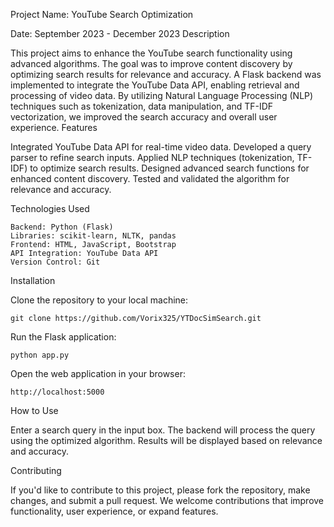 Project Name: YouTube Search Optimization

Date: September 2023 - December 2023
Description

This project aims to enhance the YouTube search functionality using advanced algorithms. The goal was to improve content discovery by optimizing search results for relevance and accuracy. A Flask backend was implemented to integrate the YouTube Data API, enabling retrieval and processing of video data. By utilizing Natural Language Processing (NLP) techniques such as tokenization, data manipulation, and TF-IDF vectorization, we improved the search accuracy and overall user experience.
Features

Integrated YouTube Data API for real-time video data.
Developed a query parser to refine search inputs.
Applied NLP techniques (tokenization, TF-IDF) to optimize search results.
Designed advanced search functions for enhanced content discovery.
Tested and validated the algorithm for relevance and accuracy.

Technologies Used

    Backend: Python (Flask)
    Libraries: scikit-learn, NLTK, pandas
    Frontend: HTML, JavaScript, Bootstrap
    API Integration: YouTube Data API
    Version Control: Git

Installation

Clone the repository to your local machine: 
```
git clone https://github.com/Vorix325/YTDocSimSearch.git
```

Run the Flask application:

```
python app.py
```

Open the web application in your browser:

    http://localhost:5000

How to Use

Enter a search query in the input box.
The backend will process the query using the optimized algorithm.
Results will be displayed based on relevance and accuracy.

Contributing

If you'd like to contribute to this project, please fork the repository, make changes, and submit a pull request. We welcome contributions that improve functionality, user experience, or expand features.
